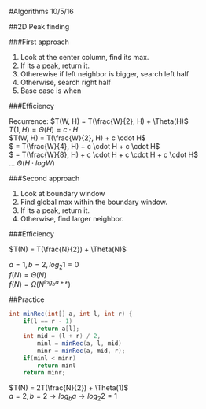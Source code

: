 #Algorithms 10/5/16

##2D Peak finding

###First approach

1. Look at the center column, find its max.
2. If its a peak, return it.
3. Otherewise if left neighbor is bigger, search left half
4. Otherwise, search right half
5. Base case is when 


###Efficiency

Recurrence: $T(W, H) = T(\frac{W}{2}, H) + \Theta(H)$  
$T(1, H) = \Theta(H) = c \cdot H$  
$T(W, H) = T(\frac{W}{2}, H) + c \cdot H$  
$ = T(\frac{W}{4}, H) + c \cdot H + c \cdot H$  
$ = T(\frac{W}{8}, H) + c \cdot H + c \cdot H + c \cdot H$  
...
$\Theta(H \cdot log W)$


###Second approach

1. Look at boundary window
2. Find global max within the boundary window.
3. If its a peak, return it.
4. Otherwise, find larger neighbor.


###Efficiency

$T(N) = T(\frac{N}{2}) + \Theta(N)$

$a = 1, b = 2, log_2 1 = 0$  
$f(N) = \Theta(N)$  
$f(N) = \Omega(N^{log_b a+\epsilon})$


##Practice

```java
int minRec(int[] a, int l, int r) {
	if(l == r - 1)
		return a[l];
	int mid = (l + r) / 2,
		minl = minRec(a, l, mid)
		minr = minRec(a, mid, r);
	if(minl < minr)
		return minl
	return minr;
```

$T(N) = 2T(\frac{N}{2}) + \Theta(1)$  
$a = 2, b = 2 \rightarrow log_b a \rightarrow log_2 2 = 1$
